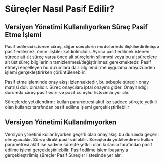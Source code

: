 # Süreçler Nasıl Pasif Edilir?

## Versiyon Yönetimi Kullanılıyorken Süreç Pasif Etme İşlemi

Pasif edilmesi istenen süreç, diğer süreçlerin modellerinde ilişkilendirilmişse pasif edilemez, önce ilişkiler kaldırılmalıdır. Ayrıca pasif edilmek istenen sürece ait alt süreç varsa önce alt süreçlerin silinmesi veya bu alt süreçlere ait üst süreç bilgilerinin temizlenmesi/değiştirilmesi gerekmektedir. Pasif etmeyi engelleyen bu durumlara dair bilgilendirme uygulama arayüzünden işlemi gerçekleştirirken görüntülenebilir.

Pasif etme işleminde onay akışı izlenmektedir, bu sebeple sürecin onay matrisi dolu olmalıdır. Süreç onaycılara iptal onayına gider. Onaylandığı durumda süreç pasif edilir ve pasif süreçler listesinde yer alır.

Süreçlerde yetkilendirme kullan parametresi aktif ise sadece süreçte yetkili olan kullanıcı tarafından pasif edilme işlemi gerçekleştirilebilir

## Versiyon Yönetimi Kullanılmıyorken

Versiyon yönetimi kullanılıyorken geçerli olan onay akışı bu durumda geçerli olmayacaktır. Süreç direkt pasif edilebilir. 
Süreçlerde yetkilendirme kullan parametresi aktif ise sadece süreçte yetkili olan kullanıcı tarafından pasif edilme işlemi gerçekleştirilebilir. Pasif edilme işlemi başarıyla gerçekleştirilmiş süreçler Pasif Süreçler listesinde yer alır.